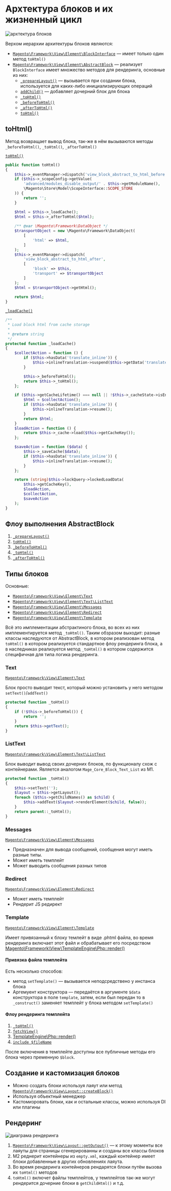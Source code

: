 # Архтектура блоков и их жизненный цикл

![архтектура блоков](3/architecture.png)

Верхом иерархии архитектуры блоков являются:

* [`Magento\Framework\View\Element\BlockInterface`](https://github.com/magento/magento2/blob/2.3/lib/internal/Magento/Framework/View/Element/BlockInterface.php) — имеет только один метод `toHtml()`
* [`Magento\Framework\View\Element\AbstractBlock`](https://github.com/magento/magento2/blob/2.3/lib/internal/Magento/Framework/View/Element/AbstractBlock.php) — реализует `BlockInterface` имеет множество методов для рендеринга, основные из них:
    * [`_prepareLayout()`](https://github.com/magento/magento2/blob/2.3/lib/internal/Magento/Framework/View/Element/AbstractBlock.php#L297) — вызывается при создании блока, используется для каких-либо инициализирующих операций
    * [`addChild()`](https://github.com/magento/magento2/blob/2.3/lib/internal/Magento/Framework/View/Element/AbstractBlock.php#L398) — добавляет дочерний блок для блока
    * [`_toHtml()`](https://github.com/magento/magento2/blob/2.3/lib/internal/Magento/Framework/View/Element/AbstractBlock.php#L711) 
    * [`_beforeToHtml()`](https://github.com/magento/magento2/blob/2.3/lib/internal/Magento/Framework/View/Element/AbstractBlock.php#L652)
    * [`_afterToHtml()`](https://github.com/magento/magento2/blob/2.3/lib/internal/Magento/Framework/View/Element/AbstractBlock.php#L701)
    * [`toHtml()`](https://github.com/magento/magento2/blob/2.3/lib/internal/Magento/Framework/View/Element/AbstractBlock.php#L664)

## toHtml()

Метод возвращает вывод блока, так-же в нём вызываются методы `_beforeToHtml()`, `_toHtml()`, `_afterToHtml()`

[`toHtml()`](https://github.com/magento/magento2/blob/2.3/lib/internal/Magento/Framework/View/Element/AbstractBlock.php#L664)

```php
public function toHtml()
{
    $this->_eventManager->dispatch('view_block_abstract_to_html_before', ['block' => $this]);
    if ($this->_scopeConfig->getValue(
        'advanced/modules_disable_output/' . $this->getModuleName(),
        \Magento\Store\Model\ScopeInterface::SCOPE_STORE
    )) {
        return '';
    }

    $html = $this->_loadCache();
    $html = $this->_afterToHtml($html);
    
    /** @var \Magento\Framework\DataObject */
    $transportObject = new \Magento\Framework\DataObject(
        [
            'html' => $html,
        ]
    );
    $this->_eventManager->dispatch(
        'view_block_abstract_to_html_after',
        [
            'block' => $this,
            'transport' => $transportObject
        ]
    );
    $html = $transportObject->getHtml();
    
    return $html;
}
```

[`_loadCache()`](https://github.com/magento/magento2/blob/2.3/lib/internal/Magento/Framework/View/Element/AbstractBlock.php#L1092)

```php
/**
 * Load block html from cache storage
 *
 * @return string
 */
protected function _loadCache()
{
    $collectAction = function () {
        if ($this->hasData('translate_inline')) {
            $this->inlineTranslation->suspend($this->getData('translate_inline'));
        }

        $this->_beforeToHtml();
        return $this->_toHtml();
    };

    if ($this->getCacheLifetime() === null || !$this->_cacheState->isEnabled(self::CACHE_GROUP)) {
        $html = $collectAction();
        if ($this->hasData('translate_inline')) {
            $this->inlineTranslation->resume();
        }
        return $html;
    }
    $loadAction = function () {
        return $this->_cache->load($this->getCacheKey());
    };

    $saveAction = function ($data) {
        $this->_saveCache($data);
        if ($this->hasData('translate_inline')) {
            $this->inlineTranslation->resume();
        }
    };

    return (string)$this->lockQuery->lockedLoadData(
        $this->getCacheKey(),
        $loadAction,
        $collectAction,
        $saveAction
    );
}
```

## Флоу выполнения AbstractBlock

1. [`_prepareLayout()`](https://github.com/magento/magento2/blob/2.3/lib/internal/Magento/Framework/View/Element/AbstractBlock.php#L297)
2. [`toHtml()`](https://github.com/magento/magento2/blob/2.3/lib/internal/Magento/Framework/View/Element/AbstractBlock.php#L664)
3. [`_beforeToHtml()`](https://github.com/magento/magento2/blob/2.3/lib/internal/Magento/Framework/View/Element/AbstractBlock.php#L652)
4. [`_toHtml()`](https://github.com/magento/magento2/blob/2.3/lib/internal/Magento/Framework/View/Element/AbstractBlock.php#L711) 
5. [`_afterToHtml()`](https://github.com/magento/magento2/blob/2.3/lib/internal/Magento/Framework/View/Element/AbstractBlock.php#L701)

## Типы блоков

Основные:

* [`Magento\Framework\View\Element\Text`](https://github.com/magento/magento2/blob/2.3/lib/internal/Magento/Framework/View/Element/Text.php)
* [`Magento\Framework\View\Element\Text\ListText`](https://github.com/magento/magento2/blob/2.3/lib/internal/Magento/Framework/View/Element/Text/ListText.php)
* [`Magento\Framework\View\Element\Messages`](https://github.com/magento/magento2/blob/2.3/lib/internal/Magento/Framework/View/Element/Messages.php)
* [`Magento\Framework\View\Element\Redirect`](https://github.com/magento/magento2/blob/2.3/lib/internal/Magento/Framework/View/Element/Redirect.php)
* [`Magento\Framework\View\Element\Template`](https://github.com/magento/magento2/blob/2.3/lib/internal/Magento/Framework/View/Element/Template.php)

Всё это имплементации абстрактиного блока, во всех из них имплементируется метод `_toHtml()`. Таким обзразом выходит: разные классы наследуются от AbstractBlock, в котором реализован метод `toHtml()` в котором реализуется стандартное флоу рендеринга блока, а в наследниках реализуется метод `_toHtml()` в котором содержится специфичная для типа логика рендеринга.

### Text

[`Magento\Framework\View\Element\Text`](https://github.com/magento/magento2/blob/2.3/lib/internal/Magento/Framework/View/Element/Text.php)

Блок просто выводит текст, который можно установить у него методом `setText()`/`addText()`

```php
protected function _toHtml()
{
    if (!$this->_beforeToHtml()) {
        return '';
    }
    return $this->getText();
}
```

### ListText

[`Magento\Framework\View\Element\Text\ListText`](https://github.com/magento/magento2/blob/2.3/lib/internal/Magento/Framework/View/Element/Text/ListText.php)

Блок выводит вывод своих дочерних блоков, по функционалу схож с контейнерами. Является аналогом `Mage_Core_Block_Text_List` из M1.

```php
protected function _toHtml()
{
    $this->setText('');
    $layout = $this->getLayout();
    foreach ($this->getChildNames() as $child) {
        $this->addText($layout->renderElement($child, false));
    }
    return parent::_toHtml();
}
```

### Messages

[`Magento\Framework\View\Element\Messages`](https://github.com/magento/magento2/blob/2.3/lib/internal/Magento/Framework/View/Element/Messages.php)

* Предназначен для вывода сообщений, сообщения могут иметь разные типы.
* Может иметь темплейт
* Может выводить сообщения разных типов

### Redirect

[`Magento\Framework\View\Element\Redirect`](https://github.com/magento/magento2/blob/2.3/lib/internal/Magento/Framework/View/Element/Redirect.php)

* Может иметь темплейт
* Рендерит JS редирект

### Template

[`Magento\Framework\View\Element\Template`](https://github.com/magento/magento2/blob/2.3/lib/internal/Magento/Framework/View/Element/Template.php)

Имеет привязанный к блоку темлейт в виде .phtml файла, во время рендеринга включает этот файл и обрабатывает его посредством [Magento\Framework\View\TemplateEngine\Php::render()](https://github.com/magento/magento2/blob/2.3/lib/internal/Magento/Framework/View/TemplateEngine/Php.php#L52)

#### Привязка файла темплейта

Есть несколько способов:
* метод `setTemplate()` — вызывается неподсредствено у инстанса блока
* Аргемуент конструктора — передаётся в аргументе `$data` конструктора в поле `template`, затем, если был передан то в `_construct()` заменяет темплейт у блока методом `setTemplate()`

#### Флоу рендеринга темплейта

1. [`_toHtml()`](https://github.com/magento/magento2/blob/2.3/lib/internal/Magento/Framework/View/Element/Template.php#L296)
2. [`fetchView()`](https://github.com/magento/magento2/blob/2.3/lib/internal/Magento/Framework/View/Element/Template.php#L260)
3. [TemplateEngine\Php::render()](https://github.com/magento/magento2/blob/2.3/lib/internal/Magento/Framework/View/TemplateEngine/Php.php#L52)
4. [`include $fileName`](https://github.com/magento/magento2/blob/2.3/lib/internal/Magento/Framework/View/TemplateEngine/Php.php#L59)

После включения в темплейте доступны все публичные методы его блока через пременную `$block`.

## Создание и кастомизация блоков

* Можно создать блоки используя лаяут или метод [`Magento\Framework\View\Layout::createBlock()`](https://github.com/magento/magento2/blob/2.3/lib/internal/Magento/Framework/View/Layout.php#L764)
* Используя объектный менеджер
* Кастомизровать блоки, как и остальные классы, можно используя DI или плагины

## Рендеринг

![диаграма рендеринга](3/rendering.png)

1. [`Magento\Framework\View\Layout::getOutput()`](https://github.com/magento/magento2/blob/2.3/lib/internal/Magento/Framework/View/Layout.php#L958) — к этому моменты все лаяуты для страницы сгенерированны и созданы все классы блоков 
2. М2 реднерит контейнеры из `empty.xml`, каждый контейнер имеет блоки добавленные в других обновлениях лаяута.
3. Во время рендеринга контейнеров рендарятся блоки путём вызова их `toHtml()` методов
4. `toHtml()` включет файлы темплейтов, у темплейтов так-же могут рендерится дочерние блоки в `getChildHtml()` и т.д.
